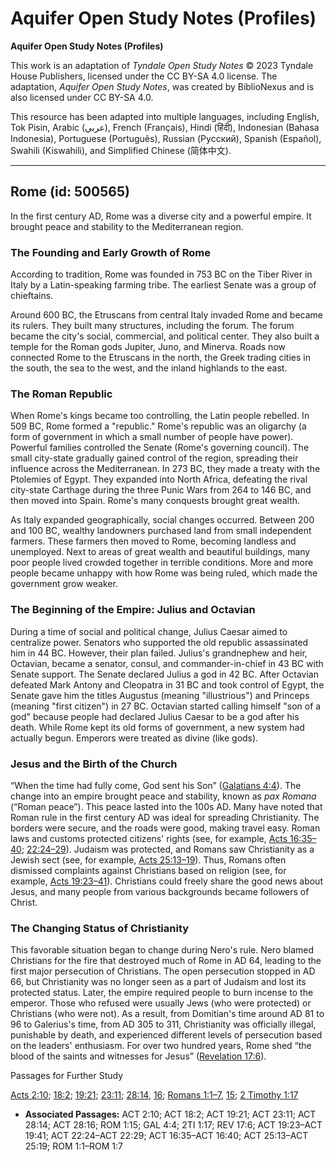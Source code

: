 # Aquifer Open Study Notes (Profiles)

**Aquifer Open Study Notes (Profiles)**

This work is an adaptation of *Tyndale Open Study Notes* © 2023 Tyndale House Publishers, licensed under the CC BY\-SA 4\.0 license. The adaptation, *Aquifer Open Study Notes*, was created by BiblioNexus and is also licensed under CC BY\-SA 4\.0\.

This resource has been adapted into multiple languages, including English, Tok Pisin, Arabic (عربي), French (Français), Hindi (हिंदी), Indonesian (Bahasa Indonesia), Portuguese (Português), Russian (Русский), Spanish (Español), Swahili (Kiswahili), and Simplified Chinese (简体中文).



--------------------------------

## Rome (id: 500565)

In the first century AD, Rome was a diverse city and a powerful empire. It brought peace and stability to the Mediterranean region.

### The Founding and Early Growth of Rome

According to tradition, Rome was founded in 753 BC on the Tiber River in Italy by a Latin\-speaking farming tribe. The earliest Senate was a group of chieftains.

Around 600 BC, the Etruscans from central Italy invaded Rome and became its rulers. They built many structures, including the forum. The forum became the city's social, commercial, and political center. They also built a temple for the Roman gods Jupiter, Juno, and Minerva. Roads now connected Rome to the Etruscans in the north, the Greek trading cities in the south, the sea to the west, and the inland highlands to the east.

### The Roman Republic

When Rome's kings became too controlling, the Latin people rebelled. In 509 BC, Rome formed a "republic." Rome's republic was an oligarchy (a form of government in which a small number of people have power). Powerful families controlled the Senate (Rome's governing council). The small city\-state gradually gained control of the region, spreading their influence across the Mediterranean. In 273 BC, they made a treaty with the Ptolemies of Egypt. They expanded into North Africa, defeating the rival city\-state Carthage during the three Punic Wars from 264 to 146 BC, and then moved into Spain. Rome's many conquests brought great wealth.

As Italy expanded geographically, social changes occurred. Between 200 and 100 BC, wealthy landowners purchased land from small independent farmers. These farmers then moved to Rome, becoming landless and unemployed. Next to areas of great wealth and beautiful buildings, many poor people lived crowded together in terrible conditions. More and more people became unhappy with how Rome was being ruled, which made the government grow weaker.

### The Beginning of the Empire: Julius and Octavian

During a time of social and political change, Julius Caesar aimed to centralize power. Senators who supported the old republic assassinated him in 44 BC. However, their plan failed. Julius's grandnephew and heir, Octavian, became a senator, consul, and commander\-in\-chief in 43 BC with Senate support. The Senate declared Julius a god in 42 BC. After Octavian defeated Mark Antony and Cleopatra in 31 BC and took control of Egypt, the Senate gave him the titles Augustus (meaning "illustrious") and Princeps (meaning "first citizen") in 27 BC. Octavian started calling himself "son of a god" because people had declared Julius Caesar to be a god after his death. While Rome kept its old forms of government, a new system had actually begun. Emperors were treated as divine (like gods).

### Jesus and the Birth of the Church

“When the time had fully come, God sent his Son” ([Galatians 4:4](https://ref.ly/Gal4:4)). The change into an empire brought peace and stability, known as *pax Romana* (“Roman peace”). This peace lasted into the 100s AD. Many have noted that Roman rule in the first century AD was ideal for spreading Christianity. The borders were secure, and the roads were good, making travel easy. Roman laws and customs protected citizens' rights (see, for example, [Acts 16:35–40](https://ref.ly/Acts16:35-Acts16:40); [22:24–29](https://ref.ly/Acts22:24-Acts22:29)). Judaism was protected, and Romans saw Christianity as a Jewish sect (see, for example, [Acts 25:13–19](https://ref.ly/Acts25:13-Acts25:19)). Thus, Romans often dismissed complaints against Christians based on religion (see, for example, [Acts 19:23–41](https://ref.ly/Acts19:23-Acts19:41)). Christians could freely share the good news about Jesus, and many people from various backgrounds became followers of Christ.

### The Changing Status of Christianity

This favorable situation began to change during Nero's rule. Nero blamed Christians for the fire that destroyed much of Rome in AD 64, leading to the first major persecution of Christians. The open persecution stopped in AD 66, but Christianity was no longer seen as a part of Judaism and lost its protected status. Later, the empire required people to burn incense to the emperor. Those who refused were usually Jews (who were protected) or Christians (who were not). As a result, from Domitian's time around AD 81 to 96 to Galerius's time, from AD 305 to 311, Christianity was officially illegal, punishable by death, and experienced different levels of persecution based on the leaders' enthusiasm. For over two hundred years, Rome shed “the blood of the saints and witnesses for Jesus” ([Revelation 17:6](https://ref.ly/Rev17:6)).

Passages for Further Study

[Acts 2:10](https://ref.ly/Acts2:10); [18:2](https://ref.ly/Acts18:2); [19:21](https://ref.ly/Acts19:21); [23:11](https://ref.ly/Acts23:11); [28:14](https://ref.ly/Acts28:14), [16](https://ref.ly/Acts28:16); [Romans 1:1–7](https://ref.ly/Rom1:1-Rom1:7), [15](https://ref.ly/Rom1:15); [2 Timothy 1:17](https://ref.ly/2Tim1:17)

* **Associated Passages:** ACT 2:10; ACT 18:2; ACT 19:21; ACT 23:11; ACT 28:14; ACT 28:16; ROM 1:15; GAL 4:4; 2TI 1:17; REV 17:6; ACT 19:23–ACT 19:41; ACT 22:24–ACT 22:29; ACT 16:35–ACT 16:40; ACT 25:13–ACT 25:19; ROM 1:1–ROM 1:7

